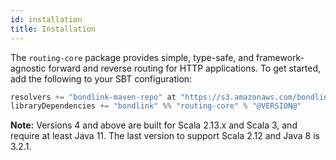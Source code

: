 ```yaml
---
id: installation
title: Installation
---
```


The `routing-core` package provides simple, type-safe, and framework-agnostic forward and reverse routing for HTTP
applications. To get started, add the following to your SBT configuration:

```scala
resolvers += "bondlink-maven-repo" at "https://s3.amazonaws.com/bondlink-maven-repo"
libraryDependencies += "bondlink" %% "routing-core" % "@VERSION@"
```

**Note:** Versions 4 and above are built for Scala 2.13.x and Scala 3, and require at least Java 11. The last version
to support Scala 2.12 and Java 8 is 3.2.1.
